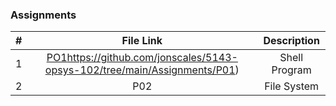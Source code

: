 ### Assignments ###

| #  |  File Link  | Description  |
|:--:|:-----------:|:------------:|
| 1| [PO1](https://github.com/jonscales/5143-opsys-102/tree/main/Assignments/P01)https://github.com/jonscales/5143-opsys-102/tree/main/Assignments/P01)| Shell Program|
|2| P02 | File System |
